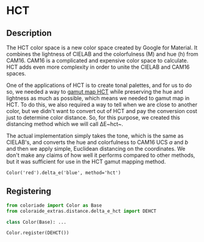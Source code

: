 # HCT

## Description

The HCT color space is a new color space created by Google for Material. It combines the lightness of CIELAB and the
colorfulness (M) and hue (h) from CAM16. CAM16 is a complicated and expensive color space to calculate. HCT adds even
more complexity in order to unite the CIELAB and CAM16 spaces.

One of the applications of HCT is to create tonal palettes, and for us to do so, we needed a way to
[gamut map HCT](../gamut/hct_chroma.md) while preserving the hue and lightness as much as possible, which means we
needed to gamut map in HCT. To do this, we also required a way to tell when we are close to another color, but we didn't
want to convert out of HCT and pay the conversion cost just to determine color distance. So, for this purpose, we
created this distancing method which we will call ∆E~hct~.

The actual implementation simply takes the tone, which is the same as CIELAB's, and converts the hue and colorfulness
to CAM16 UCS _a_ and _b_ and then we apply simple, Euclidean distancing on the coordinates. We don't make any claims of
how well it performs compared to other methods, but it was sufficient for use in the HCT gamut mapping method.

```playground
Color('red').delta_e('blue', method='hct')
```

## Registering

```py
from coloriade import Color as Base
from coloraide_extras.distance.delta_e_hct import DEHCT

class Color(Base): ...

Color.register(DEHCT())
```
